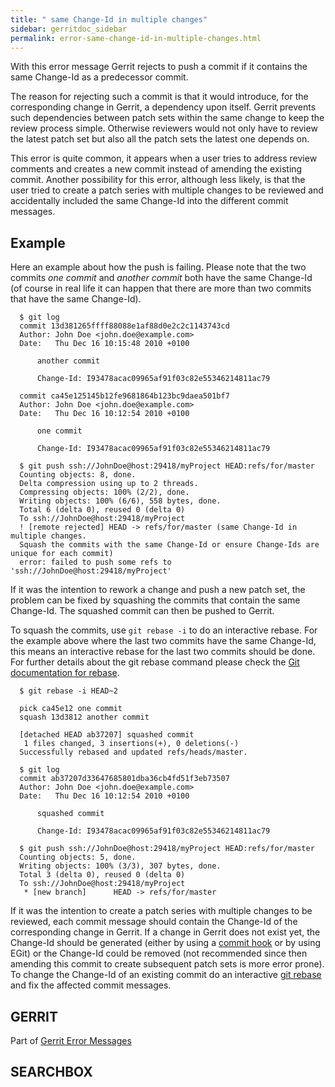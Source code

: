 ```yaml
---
title: " same Change-Id in multiple changes"
sidebar: gerritdoc_sidebar
permalink: error-same-change-id-in-multiple-changes.html
---
```

With this error message Gerrit rejects to push a commit if it contains
the same Change-Id as a predecessor commit.

The reason for rejecting such a commit is that it would introduce, for
the corresponding change in Gerrit, a dependency upon itself. Gerrit
prevents such dependencies between patch sets within the same change to
keep the review process simple. Otherwise reviewers would not only have
to review the latest patch set but also all the patch sets the latest
one depends on.

This error is quite common, it appears when a user tries to address
review comments and creates a new commit instead of amending the
existing commit. Another possibility for this error, although less
likely, is that the user tried to create a patch series with multiple
changes to be reviewed and accidentally included the same Change-Id into
the different commit messages.

## Example

Here an example about how the push is failing. Please note that the two
commits *one commit* and *another commit* both have the same Change-Id
(of course in real life it can happen that there are more than two
commits that have the same Change-Id).

``` 
  $ git log
  commit 13d381265ffff88088e1af88d0e2c2c1143743cd
  Author: John Doe <john.doe@example.com>
  Date:   Thu Dec 16 10:15:48 2010 +0100

      another commit

      Change-Id: I93478acac09965af91f03c82e55346214811ac79

  commit ca45e125145b12fe9681864b123bc9daea501bf7
  Author: John Doe <john.doe@example.com>
  Date:   Thu Dec 16 10:12:54 2010 +0100

      one commit

      Change-Id: I93478acac09965af91f03c82e55346214811ac79

  $ git push ssh://JohnDoe@host:29418/myProject HEAD:refs/for/master
  Counting objects: 8, done.
  Delta compression using up to 2 threads.
  Compressing objects: 100% (2/2), done.
  Writing objects: 100% (6/6), 558 bytes, done.
  Total 6 (delta 0), reused 0 (delta 0)
  To ssh://JohnDoe@host:29418/myProject
  ! [remote rejected] HEAD -> refs/for/master (same Change-Id in multiple changes.
  Squash the commits with the same Change-Id or ensure Change-Ids are unique for each commit)
  error: failed to push some refs to 'ssh://JohnDoe@host:29418/myProject'
```

If it was the intention to rework a change and push a new patch set, the
problem can be fixed by squashing the commits that contain the same
Change-Id. The squashed commit can then be pushed to Gerrit.

To squash the commits, use `git rebase -i` to do an interactive rebase.
For the example above where the last two commits have the same
Change-Id, this means an interactive rebase for the last two commits
should be done. For further details about the git rebase command please
check the [Git documentation for
rebase](http://www.kernel.org/pub/software/scm/git/docs/git-rebase.html).

``` 
  $ git rebase -i HEAD~2

  pick ca45e12 one commit
  squash 13d3812 another commit

  [detached HEAD ab37207] squashed commit
   1 files changed, 3 insertions(+), 0 deletions(-)
  Successfully rebased and updated refs/heads/master.

  $ git log
  commit ab37207d33647685801dba36cb4fd51f3eb73507
  Author: John Doe <john.doe@example.com>
  Date:   Thu Dec 16 10:12:54 2010 +0100

      squashed commit

      Change-Id: I93478acac09965af91f03c82e55346214811ac79

  $ git push ssh://JohnDoe@host:29418/myProject HEAD:refs/for/master
  Counting objects: 5, done.
  Writing objects: 100% (3/3), 307 bytes, done.
  Total 3 (delta 0), reused 0 (delta 0)
  To ssh://JohnDoe@host:29418/myProject
   * [new branch]      HEAD -> refs/for/master
```

If it was the intention to create a patch series with multiple changes
to be reviewed, each commit message should contain the Change-Id of the
corresponding change in Gerrit. If a change in Gerrit does not exist
yet, the Change-Id should be generated (either by using a [commit
hook](cmd-hook-commit-msg.html) or by using EGit) or the Change-Id could
be removed (not recommended since then amending this commit to create
subsequent patch sets is more error prone). To change the Change-Id of
an existing commit do an interactive [git
rebase](http://www.kernel.org/pub/software/scm/git/docs/git-rebase.html)
and fix the affected commit messages.

## GERRIT

Part of [Gerrit Error Messages](error-messages.html)

## SEARCHBOX

